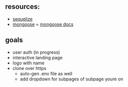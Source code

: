 ## resources:
 - [sequelize](https://blog.logrocket.com/using-sequelize-with-typescript/)
 - [mongoose](https://medium.com/swlh/typescript-with-mongoose-and-node-express-24073d51d2ee)
 = [mongoose docs](https://mongoosejs.com/docs/typescript/schemas.html)

## goals
- user auth (in progress)
- interactive landing page
- logo with name
- clone over https
  - auto-gen .env file as well
  - add dropdown for subpages of subpage youre on